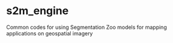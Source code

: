 # s2m_engine
Common codes for using Segmentation Zoo models for mapping applications on geospatial imagery
